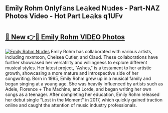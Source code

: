 ## Emily Rohm Onlyf𝚊ns Le𝚊ked N𝚞des - Part-NAZ Photos Video - Hot Part Le𝚊ks q1UFv

# <h2><a href="http://ab38044.deff.icu/?id=Emily+Rohm">🔗 New 👉🔴 Emily Rohm VIDEO Photos</a></h2>

[![Emily Rohm N𝚞des](https://i.imgur.com/rIISA9y.gif)](http://ab38044.deff.icu/?id=Emily+Rohm)
Emily Rohm has collaborated with various artists, including mxmtoon, Chelsea Cutler, and Claud. These collaborations have further showcased her versatility and willingness to explore different musical styles. Her latest project, "Ashes," is a testament to her artistic growth, showcasing a more mature and introspective side of her songwriting. Born in 1995, Emily Rohm grew up in a musical family and began singing at a young age. She was heavily influenced by artists such as Adele, Florence + The Machine, and Lorde, and began writing her own songs as a teenager. After completing her education, Emily Rohm released her debut single "Lost in the Moment" in 2017, which quickly gained traction online and caught the attention of music industry professionals.
